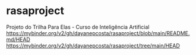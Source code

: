 # rasaproject
Projeto do Trilha Para Elas - Curso de Inteligência Artificial 
https://mybinder.org/v2/gh/dayanepcosta/rasaproject/blob/main/README.md/HEAD
https://mybinder.org/v2/gh/dayanepcosta/rasaproject/tree/main/HEAD

